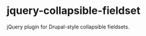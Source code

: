 jquery-collapsible-fieldset
===========================

jQuery plugin for Drupal-style collapsible fieldsets.
